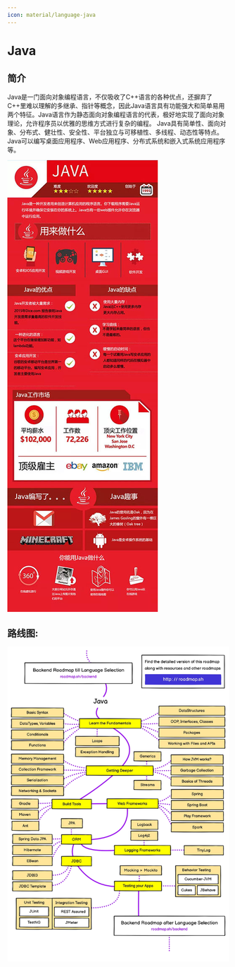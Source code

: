 ```yaml
---
icon: material/language-java
---
```


# Java

## 简介

Java是一门面向对象编程语言，不仅吸收了C++语言的各种优点，还摒弃了C++里难以理解的多继承、指针等概念，因此Java语言具有功能强大和简单易用两个特征。Java语言作为静态面向对象编程语言的代表，极好地实现了面向对象理论，允许程序员以优雅的思维方式进行复杂的编程。 Java具有简单性、面向对象、分布式、健壮性、安全性、平台独立与可移植性、多线程、动态性等特点。Java可以编写桌面应用程序、Web应用程序、分布式系统和嵌入式系统应用程序等。

![](../img/Language_javaInfo.jpg)

## 路线图:
![](../img/JavaRoadmap.jpg)
